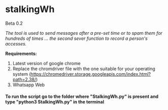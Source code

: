 # stalkingWh

Beta 0.2

<i>The tool is used to send messages after a pre-set time or to spam them for hundreds of times ... the second sever function to record a person's accesses.</i>

<b>Requirements:</b>
1) Latest version of google chrome
2) Replace the chromdriver file with the one suitable for your operating system (https://chromedriver.storage.googleapis.com/index.html?path=2.38/)
3) Whatsapp Web

<h4>To run the script go to the folder where "StalkingWh.py" is present and type "python3 StalkingWh.py" in the terminal</h4>

